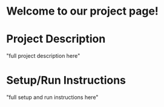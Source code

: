 # Welcome to our project page!

# Project Description

"full project description here"

# Setup/Run Instructions

"full setup and run instructions here"
